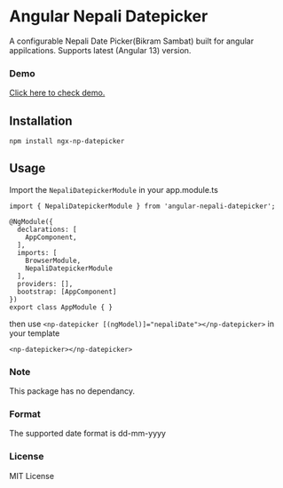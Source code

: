 # Angular Nepali Datepicker
A configurable Nepali Date Picker(Bikram Sambat) built for angular appilcations. Supports latest (Angular 13) version.

### Demo
<a href="https://wwwbijay.github.io/angular-nepali-datepicker/" target="_blank">Click here to check demo.</a>

## Installation
```
npm install ngx-np-datepicker
```

## Usage
Import the `NepaliDatepickerModule` in your app.module.ts

```
import { NepaliDatepickerModule } from 'angular-nepali-datepicker';

@NgModule({
  declarations: [
    AppComponent,
  ],
  imports: [
    BrowserModule,
    NepaliDatepickerModule
  ],
  providers: [],
  bootstrap: [AppComponent]
})
export class AppModule { }
```
then use `<np-datepicker [(ngModel)]="nepaliDate"></np-datepicker>` in your template
```
<np-datepicker></np-datepicker>
```




### Note
This package has no dependancy.

### Format
The supported date format is dd-mm-yyyy

### License
MIT License

